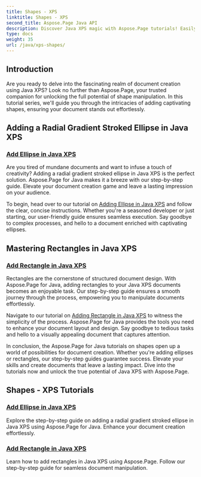 ```yaml
---
title: Shapes - XPS
linktitle: Shapes - XPS
second_title: Aspose.Page Java API
description: Discover Java XPS magic with Aspose.Page tutorials! Easily add captivating ellipses and rectangles. Elevate document creation with our step-by-step guides
type: docs
weight: 35
url: /java/xps-shapes/
---
```

## Introduction

Are you ready to delve into the fascinating realm of document creation using Java XPS? Look no further than Aspose.Page, your trusted companion for unlocking the full potential of shape manipulation. In this tutorial series, we'll guide you through the intricacies of adding captivating shapes, ensuring your document stands out effortlessly.

## Adding a Radial Gradient Stroked Ellipse in Java XPS

### [Add Ellipse in Java XPS](./add-ellipse/)

Are you tired of mundane documents and want to infuse a touch of creativity? Adding a radial gradient stroked ellipse in Java XPS is the perfect solution. Aspose.Page for Java makes it a breeze with our step-by-step guide. Elevate your document creation game and leave a lasting impression on your audience.

To begin, head over to our tutorial on [Adding Ellipse in Java XPS](./add-ellipse/) and follow the clear, concise instructions. Whether you're a seasoned developer or just starting, our user-friendly guide ensures seamless execution. Say goodbye to complex processes, and hello to a document enriched with captivating ellipses.

## Mastering Rectangles in Java XPS

### [Add Rectangle in Java XPS](./add-rectangle/)

Rectangles are the cornerstone of structured document design. With Aspose.Page for Java, adding rectangles to your Java XPS documents becomes an enjoyable task. Our step-by-step guide ensures a smooth journey through the process, empowering you to manipulate documents effortlessly.

Navigate to our tutorial on [Adding Rectangle in Java XPS](./add-rectangle/) to witness the simplicity of the process. Aspose.Page for Java provides the tools you need to enhance your document layout and design. Say goodbye to tedious tasks and hello to a visually appealing document that captures attention.

In conclusion, the Aspose.Page for Java tutorials on shapes open up a world of possibilities for document creation. Whether you're adding ellipses or rectangles, our step-by-step guides guarantee success. Elevate your skills and create documents that leave a lasting impact. Dive into the tutorials now and unlock the true potential of Java XPS with Aspose.Page.
## Shapes - XPS Tutorials
### [Add Ellipse in Java XPS](./add-ellipse/)
Explore the step-by-step guide on adding a radial gradient stroked ellipse in Java XPS using Aspose.Page for Java. Enhance your document creation effortlessly.
### [Add Rectangle in Java XPS](./add-rectangle/)
Learn how to add rectangles in Java XPS using Aspose.Page. Follow our step-by-step guide for seamless document manipulation.